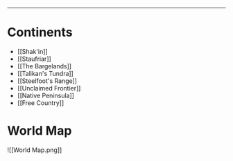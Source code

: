 --------------------------------------------------------------------------------
# Continents
* [[Shak'in]]
* [[Staufriar]]
* [[The Bargelands]]
* [[Talikan's Tundra]]
* [[Steelfoot's Range]]
* [[Unclaimed Frontier]]
* [[Native Peninsula]]
* [[Free Country]]
# World Map
![[World Map.png]]